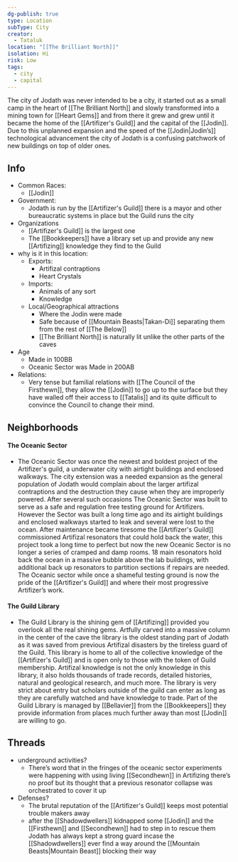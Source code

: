```yaml
---
dg-publish: true
type: Location
subType: City
creator:
  - Tataluk
location: "[[The Brilliant North]]"
isolation: Hi
risk: Low
tags:
  - city
  - capital
---
```

The city of Jodath was never intended to be a city, it started out as a small camp in the heart of [[The Brilliant North]] and slowly transformed into a mining town for [[Heart Gems]] and from there it grew and grew until it became the home of the [[Artifizer's Guild]] and the capital of the [[Jodin]]. Due to this unplanned expansion and the speed of the [[Jodin|Jodin’s]] technological advancement the city of Jodath is a confusing patchwork of new buildings on top of older ones.
## Info
- Common Races:
	- [[Jodin]]
- Government:
	- Jodath is run by the [[Artifizer's Guild]] there is a mayor and other bureaucratic systems in place but the Guild runs the city
- Organizations
	- [[Artifizer's Guild]] is the largest one
	- The [[Bookkeepers]] have a library set up and provide any new [[Artifizing]] knowledge they find to the Guild
- why is it in this location:
	- Exports:
		- Artifizal contraptions
		- Heart Crystals
	- Imports:
		- Animals of any sort
		- Knowledge
	- Local/Geographical attractions
		- Where the Jodin were made
		- Safe because of [[Mountain Beasts|Takan-Di]] separating them from the rest of [[The Below]]
		- [[The Brilliant North]] is naturally lit unlike the other parts of the caves
- Age
	- Made in 100BB
	- Oceanic Sector was Made in 200AB
- Relations:
	- Very tense but familial relations with [[The Council of the Firsthewn]], they allow the [[Jodin]] to go up to the surface but they have walled off their access to [[Tatalis]] and its quite difficult to convince the Council to change their mind.
## Neighborhoods
#### The Oceanic Sector
- The Oceanic Sector was once the newest and boldest project of the Artifizer's guild, a underwater city with airtight buildings and enclosed walkways. The city extension was a needed expansion as the general population of Jodath would complain about the larger artifizal contraptions and the destruction they cause when they are improperly powered. After several such occasions The Oceanic Sector was built to serve as a safe and regulation free testing ground for Artifizers. However the Sector was built a long time ago and its airtight buildings and enclosed walkways started to leak and several were lost to the ocean. After maintenance became tiresome the [[Artifizer's Guild]] commissioned Artifizal resonators that could hold back the water, this project took a long time to perfect but now the new Oceanic Sector is no longer a series of cramped and damp rooms. 18 main resonators hold back the ocean in a massive bubble above the lab buildings, with additional back up resonators to partition sections if repairs are needed. The Oceanic sector while once a shameful testing ground is now the pride of the [[Artifizer's Guild]] and where their most progressive Artifizer’s work. 
#### The Guild Library 
- The Guild Library is the shining gem of [[Artifizing]] provided you overlook all the real shining gems. Artfully carved into a massive column in the center of the cave the library is the oldest standing part of Jodath as it was saved from previous Artifizal disasters by the tireless guard of the Guild. This library is home to all of the collective knowledge of the [[Artifizer's Guild]] and is open only to those with the token of Guild membership. Artifizal knowledge is not the only knowledge in this library, it also holds thousands of trade records, detailed histories, natural and geological research, and much more. The library is very strict about entry but scholars outside of the guild can enter as long as they are carefully watched and have knowledge to trade. Part of the Guild Library is managed by [[Bellavier]] from the [[Bookkeepers]] they provide information from places much further away than most [[Jodin]] are willing to go. 

## Threads
- underground activities?
	- There’s word that in the fringes of the oceanic sector experiments were happening with using living [[Secondhewn]] in Artifizing there’s no proof but its thought that a previous resonator collapse was orchestrated to cover it up
- Defenses?
	- The brutal reputation of the [[Artifizer's Guild]] keeps most potential trouble makers away
	- after the [[Shadowdwellers]] kidnapped some [[Jodin]] and the [[Firsthewn]] and [[Secondhewn]] had to step in to rescue them Jodath has always kept a strong guard incase the [[Shadowdwellers]] ever find a way around the [[Mountain Beasts|Mountain Beast]] blocking their way